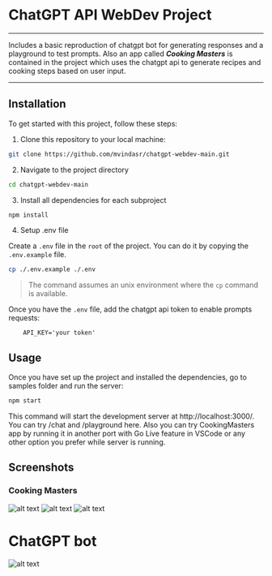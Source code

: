 # ChatGPT API WebDev Project

---

Includes a basic reproduction of chatgpt bot for generating responses and a playground to test prompts. Also an app called **_Cooking Masters_** is contained in the project which uses the chatgpt api to generate recipes and cooking steps based on user input.

---

## Installation

To get started with this project, follow these steps:

1. Clone this repository to your local machine:

```bash
git clone https://github.com/mvindasr/chatgpt-webdev-main.git
```

2. Navigate to the project directory

```bash
cd chatgpt-webdev-main
```

3. Install all dependencies for each subproject

```bash
npm install
```

4. Setup .env file

Create a `.env` file in the `root` of the project. You can do it by copying the `.env.example` file.

```bash
cp ./.env.example ./.env
```

> The command assumes an unix environment where the `cp` command is available.

Once you have the `.env` file, add the chatgpt api token to enable prompts requests:

```env
    API_KEY='your token'
```

## Usage

Once you have set up the project and installed the dependencies, go to samples folder and run the server:

```bash
npm start
```

This command will start the development server at http://localhost:3000/. You can try /chat and /playground here. Also you can try CookingMasters app by running it in another port with Go Live feature in VSCode or any other option you prefer while server is running.

## Screenshots

### Cooking Masters

![alt text](<Screenshot 2024-11-28 at 11.17.08 AM.png>)
![alt text](<Screenshot 2024-11-28 at 11.17.55 AM.png>)
![alt text](<Screenshot 2024-11-28 at 11.19.30 AM.png>)

# ChatGPT bot

![alt text](<Screenshot 2024-11-28 at 11.47.38 AM.png>)
